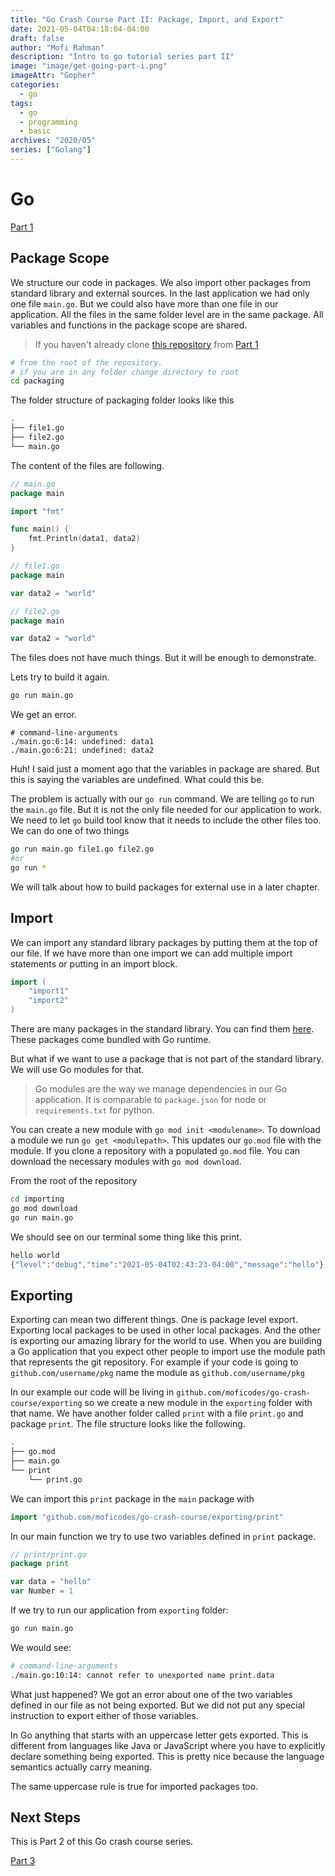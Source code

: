 ```yaml
---
title: "Go Crash Course Part II: Package, Import, and Export"
date: 2021-05-04T04:18:04-04:00
draft: false
author: "Mofi Rahman"
description: "Intro to go tutorial series part II"
image: "image/get-going-part-i.png"
imageAttr: "Gopher"
categories:
  - go
tags:
  - go
  - programming
  - basic
archives: "2020/05"
series: ["Golang"]
---
```


# Go

[Part 1](/posts/go-crash-course-i/)

## Package Scope

We structure our code in packages. We also import other packages from standard library and external sources. In the last application we had only one file `main.go`. But we could also have more than one file in our application. All the files in the same folder level are in the same package. All variables and functions in the package scope are shared. 

> If you haven't already clone [this repository](https://dev.to/moficodes/go-crash-course-part-1-18h1#get-coding) from [Part 1](/post/go-crash-course-i/)

```bash
# from the root of the repository.
# if you are in any folder change directory to root
cd packaging
```

The folder structure of packaging folder looks like this 

```bash
.
├── file1.go
├── file2.go
└── main.go
```

The content of the files are following.

```go
// main.go
package main

import "fmt"

func main() {
	fmt.Println(data1, data2)
}

// file1.go
package main

var data2 = "world"

// file2.go
package main

var data2 = "world"
```

The files does not have much things. But it will be enough to demonstrate.

Lets try to build it again.

```bash
go run main.go
```

We get an error. 

```
# command-line-arguments
./main.go:6:14: undefined: data1
./main.go:6:21: undefined: data2
```

Huh! I said just a moment ago that the variables in package are shared. But this is saying the variables are undefined. What could this be. 

The problem is actually with our `go run` command. We are telling `go` to run the `main.go` file. But it is not the only file needed for our application to work. We need to let `go` build tool know that it needs to include the other files too. We can do one of two things

```bash
go run main.go file1.go file2.go
#or
go run *
```

We will talk about how to build packages for external use in a later chapter.

## Import

We can import any standard library packages by putting them at the top of our file. If we have more than one import we can add multiple import statements or putting in an import block.

```go
import (
	"import1"
	"import2"
)
```

There are many packages in the standard library. You can find them [here](https://golang.org/pkg/#stdlib). These packages come bundled with Go runtime. 

But what if we want to use a package that is not part of the standard library. We will use Go modules for that. 

> Go modules are the way we manage dependencies in our Go application. It is comparable to `package.json` for node or `requirements.txt` for python. 

You can create a new module with `go mod init <modulename>`. To download a module we run `go get <modulepath>`. This updates our `go.mod` file with the module. If you clone a repository with a populated `go.mod` file. You can download the necessary modules with `go mod download`.

From the root of the repository

```bash
cd importing
go mod download
go run main.go
```

We should see on our terminal some thing like this print.

```bash
hello world
{"level":"debug","time":"2021-05-04T02:43:23-04:00","message":"hello"}
```

## Exporting

Exporting can mean two different things. One is package level export. Exporting local packages to be used in other local packages. And the other is exporting our amazing library for the world to use. When you are building a Go application that you expect other people to import use the module path that represents the git repository. For example if your code is going to `github.com/username/pkg` name the module as `github.com/username/pkg` 

In our example our code will be living in `github.com/moficodes/go-crash-course/exporting` so we create a new module in the `exporting` folder with that name. We have another folder called `print` with a file `print.go` and  package `print`. The file structure looks like the following.

```bash
.
├── go.mod
├── main.go
└── print
    └── print.go
``` 

We can import this `print` package in the `main` package with 

```go
import "github.com/moficodes/go-crash-course/exporting/print"
```

In our main function we try to use two variables defined in `print` package. 

```go
// print/print.go
package print

var data = "hello"
var Number = 1
```

If we try to run our application from `exporting` folder:

```bash
go run main.go
```

We would see: 

```bash
# command-line-arguments
./main.go:10:14: cannot refer to unexported name print.data
```

What just happened? We got an error about one of the two variables defined in our file as not being exported. But we did not put any special instruction to export either of those variables. 

In Go anything that starts with an uppercase letter gets exported. This is different from languages like Java or JavaScript where you have to explicitly declare something being exported. This is pretty nice because the language semantics actually carry meaning. 

The same uppercase rule is true for imported packages too. 

## Next Steps

This is Part 2 of this Go crash course series.

[Part 3](/posts/go-crash-course-iii/)
